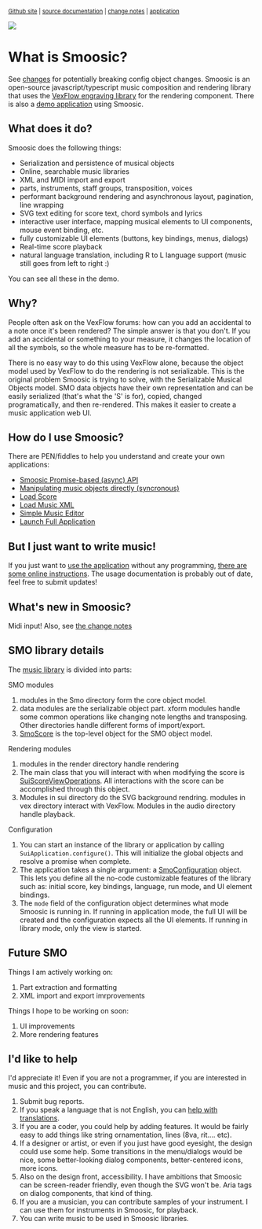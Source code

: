 <sub>[Github site](https://github.com/AaronDavidNewman/smoosic) | [source documentation](https://aarondavidnewman.github.io/Smoosic/release/docs/modules.html) | [change notes](https://aarondavidnewman.github.io/Smoosic/changes.html) | [application](https://aarondavidnewman.github.io/Smoosic/release/html/smoosic.html)<sub> 

![](https://imgur.com/quur6md.png)

# What is Smoosic?
See [changes](https://aarondavidnewman.github.io/Smoosic/changes.html) for potentially breaking config object changes.
Smoosic is an open-source javascript/typescript music composition and rendering library that uses the [VexFlow engraving library](https://github.com/0xfe/vexflow) for the rendering component.  There is also a [demo application](https://aarondavidnewman.github.io/Smoosic/release/html/smoosic.html) using Smoosic.

## What does it do?
Smoosic does the following things:
* Serialization and persistence of musical objects
* Online, searchable music libraries
* XML and MIDI import and export
* parts, instruments, staff groups, transposition, voices
* performant background rendering and asynchronous layout, pagination, line wrapping
* SVG text editing for score text, chord symbols and lyrics
* interactive user interface, mapping musical elements to UI components, mouse event binding, etc.
* fully customizable UI elements (buttons, key bindings, menus, dialogs)
* Real-time score playback
* natural language translation, including R to L language support (music still goes from left to right :)

You can see all these in the demo.

## Why?

People often ask on the VexFlow forums: how can you add an accidental to a note once it's been rendered?  The simple answer is that you don't.  If you add an accidental or something to your measure, it changes the location of all the symbols, so the whole measure has to be re-formatted.  

There is no easy way to do this using VexFlow alone, because the object model used by VexFlow to do the rendering is not serializable.  This is the original problem Smoosic is trying to solve, with the Serializable Musical Objects model.  SMO data objects have their own representation and can be easily serialized (that's what the 'S' is for), copied, changed programatically, and then re-rendered.  This makes it easier to create a music application web UI.

## How do I use Smoosic?

There are PEN/fiddles to help you understand and create your own applications:
* [Smoosic Promise-based (async) API](https://codepen.io/aarondavidnewman/pen/gOLgNEv) 
* [Manipulating music objects directly (syncronous)](https://codepen.io/aarondavidnewman/pen/PoKyaGj)
* [Load Score](https://codepen.io/aarondavidnewman/pen/XWNpLGJ)
* [Load Music XML](https://codepen.io/aarondavidnewman/pen/LYbxKqb)
* [Simple Music Editor](https://codepen.io/aarondavidnewman/pen/WNoRqgg)
* [Launch Full Application](https://codepen.io/aarondavidnewman/pen/rNyqgrR)

## But I just want to write music!
If you just want to [use the application](https://aarondavidnewman.github.io/Smoosic/release/html/smoosic.html) without any programming, [there are some online instructions](https://github.com/AaronDavidNewman/Smoosic/wiki/User-Help).  The usage documentation is probably out of date, feel free to submit updates!

## What's new in Smoosic?

Midi input!  Also, see [the change notes](https://aarondavidnewman.github.io/Smoosic/changes.md)

## SMO library details
The [music library](https://aarondavidnewman.github.io/Smoosic/release/docs/modules.html) is divided into parts:

SMO modules
1.  modules in the Smo directory form the core object model.
2.  data modules are the serializable object part.  xform modules handle some common operations like changing note lengths and transposing.  Other directories handle different forms of import/export.
3. [SmoScore](https://aarondavidnewman.github.io/Smoosic/release/docs/classes/SmoScore.html) is the top-level object for the SMO object model.

Rendering modules
1. modules in the render directory handle rendering
2. The main class that you will interact with when modifying the score is [SuiScoreViewOperations](https://aarondavidnewman.github.io/Smoosic/release/docs/classes/SuiScoreViewOperations.html).  All interactions with the score can be accomplished through this object.
3. Modules in sui directory do the SVG background rendring.  modules in vex directory interact with VexFlow.  Modules in the audio directory handle playback.

Configuration
1. You can start an instance of the library or application by calling `SuiApplication.configure()`.  This will initialize the global objects and resolve a promise when complete.  
2. The application takes a single argument: a [SmoConfiguration](https://aarondavidnewman.github.io/Smoosic/release/docs/classes/SmoConfiguration.html) object.  This lets you define all the no-code customizable features of the library such as: initial score, key bindings, language, run mode, and UI element bindings.
3. The `mode` field of the configuration object determines what mode Smoosic is running in.  If running in application mode, the full UI will be created and the configuration expects all the UI elements.  If running in library mode, only the view is started.

## Future SMO
Things I am actively working on:
1. Part extraction and formatting
2. XML import and export imrprovements

Things I hope to be working on soon:
1. UI improvements
3. More rendering features

## I'd like to help
I'd appreciate it!  Even if you are not a programmer, if you are interested in music and this project, you can contribute.

1. Submit bug reports.
2. If you speak a language that is not English, you can [help with translations](https://github.com/AaronDavidNewman/Smoosic/wiki/Internationalizing-Smoosic).
2. If you are a coder, you could help by adding features.  It would be fairly easy to add things like string ornamentation, lines (8va, rit.... etc).
3. If a designer or artist, or even if you just have good eyesight, the design could use some help.  Some transitions in the menu/dialogs would be nice, some better-looking dialog components, better-centered icons, more icons.
4. Also on the design front, accessibility.  I have ambitions that Smoosic can be screen-reader friendly, even though the SVG won't be.  Aria tags on dialog components, that kind of thing.
5. If you are a musician, you can contribute samples of your instrument.  I can use them for instruments in Smoosic, for playback.
6. You can write music to be used in Smoosic libraries.





 
